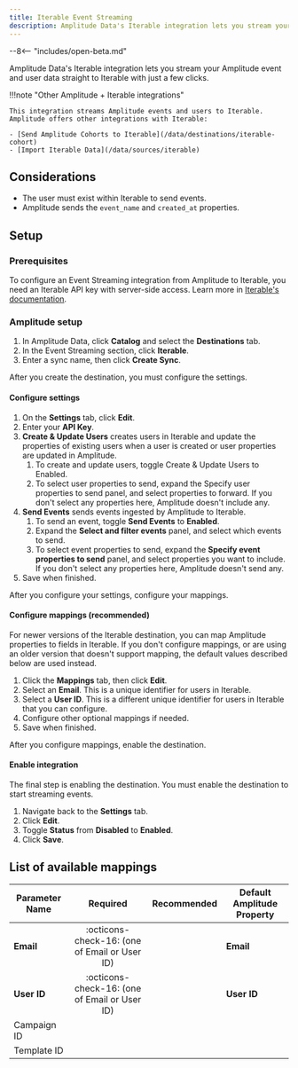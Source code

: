 ```yaml
---
title: Iterable Event Streaming
description: Amplitude Data's Iterable integration lets you stream your Amplitude event and user data straight to Iterable with just a few clicks.
---
```


--8<-- "includes/open-beta.md"

Amplitude Data's Iterable integration lets you stream your Amplitude event and user data straight to Iterable with just a few clicks.

!!!note "Other Amplitude + Iterable integrations"

    This integration streams Amplitude events and users to Iterable. Amplitude offers other integrations with Iterable:

    - [Send Amplitude Cohorts to Iterable](/data/destinations/iterable-cohort)
    - [Import Iterable Data](/data/sources/iterable)

## Considerations

- The user must exist within Iterable to send events.
- Amplitude sends the `event_name` and `created_at` properties.

## Setup

### Prerequisites

To configure an Event Streaming integration from Amplitude to Iterable, you need an Iterable API key with server-side access. Learn more in [Iterable's documentation](https://support.iterable.com/hc/en-us/articles/360043464871-API-Keys-#creating-api-keys).

### Amplitude setup

1. In Amplitude Data, click **Catalog** and select the **Destinations** tab.
2. In the Event Streaming section, click **Iterable**.
3. Enter a sync name, then click **Create Sync**.

After you create the destination, you must configure the settings.

#### Configure settings

1. On the **Settings** tab, click **Edit**.
2. Enter your **API Key**.
3. **Create & Update Users** creates users in Iterable and update the properties of existing users when a user is created or user properties are updated in Amplitude.
      1. To create and update users, toggle Create & Update Users to Enabled.
      2. To select user properties to send, expand the Specify user properties to send panel, and select properties to forward. If you don't select any properties here, Amplitude doesn't include any.
4. **Send Events** sends events ingested by Amplitude to Iterable.
      1. To send an event, toggle **Send Events** to **Enabled**.
      2. Expand the **Select and filter events** panel, and select which events to send.
      3. To select event properties to send, expand the **Specify event properties to send** panel, and select properties you want to include. If you don't select any properties here, Amplitude doesn't send any.
5. Save when finished.

After you configure your settings, configure your mappings.

#### Configure mappings (recommended)

For newer versions of the Iterable destination, you can map Amplitude properties to fields in Iterable. If you don't configure mappings, or are using an older version that doesn't support mapping, the default values described below are used instead.

1. Click the **Mappings** tab, then click **Edit**.
2. Select an **Email**. This is a unique identifier for users in Iterable.
3. Select a **User ID**. This is a different unique identifier for users in Iterable that you can configure.
4. Configure other optional mappings if needed.
5. Save when finished.

After you configure mappings, enable the destination.

#### Enable integration

The final step is enabling the destination. You must enable the destination to start streaming events.

1. Navigate back to the **Settings** tab.
2. Click **Edit**.
3. Toggle **Status** from **Disabled** to **Enabled**.
4. Click **Save**.

## List of available mappings

| Parameter Name | Required                                      | Recommended                | Default Amplitude Property |
|----------------|:---------------------------------------------:|----------------------------|----------------------------|
| **Email**      | :octicons-check-16: (one of Email or User ID) |                            | **Email**                  |
| **User ID**    | :octicons-check-16: (one of Email or User ID) |                            | **User ID**                |
| Campaign ID    |                                               |                            |                            |
| Template ID    |                                               |                            |                            |
